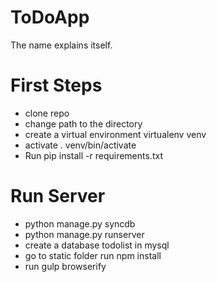 # ToDoApp
The name explains itself.

# First Steps
* clone repo
* change path to the directory
* create a virtual environment virtualenv venv
* activate . venv/bin/activate
* Run pip install -r requirements.txt

# Run Server
* python manage.py syncdb
* python manage.py runserver
* create a database todolist in mysql
* go to static folder run npm install
* run gulp browserify